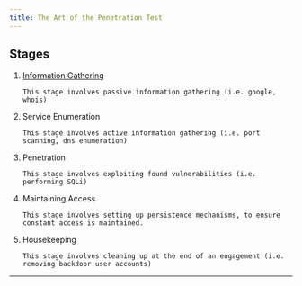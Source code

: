 ```yaml
---
title: The Art of the Penetration Test
---
```


## Stages
1. [Information Gathering](./information_gathering)

    `This stage involves passive information gathering (i.e. google, whois)`

2. Service Enumeration

    `This stage involves active information gathering (i.e. port scanning, dns enumeration)`

3. Penetration
   
   `This stage involves exploiting found vulnerabilities (i.e. performing SQLi)`

1. Maintaining Access

    `This stage involves setting up persistence mechanisms, to ensure constant access is maintained.`

5. Housekeeping

    `This stage involves cleaning up at the end of an engagement (i.e. removing backdoor user accounts)`

---